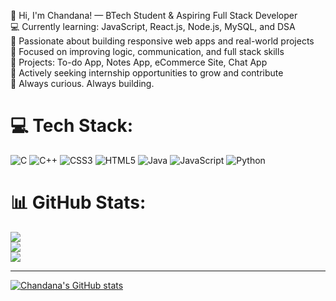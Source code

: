 👋 Hi, I'm Chandana!
— BTech Student & Aspiring Full Stack Developer  <br/>
💻 Currently learning: JavaScript, React.js, Node.js, MySQL, and DSA   <br/>
🚀 Passionate about building responsive web apps and real-world projects   <br/>
🧠 Focused on improving logic, communication, and full stack skills   <br/>
📌 Projects: To-do App, Notes App, eCommerce Site, Chat App   <br/>
🎯 Actively seeking internship opportunities to grow and contribute  <br/> 
🌱 Always curious. Always building. <br/>

# 💻 Tech Stack:
![C](https://img.shields.io/badge/c-%2300599C.svg?style=for-the-badge&logo=c&logoColor=white) ![C++](https://img.shields.io/badge/c++-%2300599C.svg?style=for-the-badge&logo=c%2B%2B&logoColor=white) ![CSS3](https://img.shields.io/badge/css3-%231572B6.svg?style=for-the-badge&logo=css3&logoColor=white) ![HTML5](https://img.shields.io/badge/html5-%23E34F26.svg?style=for-the-badge&logo=html5&logoColor=white) ![Java](https://img.shields.io/badge/java-%23ED8B00.svg?style=for-the-badge&logo=openjdk&logoColor=white) ![JavaScript](https://img.shields.io/badge/javascript-%23323330.svg?style=for-the-badge&logo=javascript&logoColor=%23F7DF1E) ![Python](https://img.shields.io/badge/python-3670A0?style=for-the-badge&logo=python&logoColor=ffdd54)
# 📊 GitHub Stats:
![](https://github-readme-stats.vercel.app/api?username=chandana2556&theme=dark&hide_border=false&include_all_commits=false&count_private=false)<br/>
![](https://nirzak-streak-stats.vercel.app/?user=chandana2556&theme=dark&hide_border=false)<br/>
![](https://github-readme-stats.vercel.app/api/top-langs/?username=chandana2556&theme=dark&hide_border=false&include_all_commits=false&count_private=false&layout=compact)

---

<!-- Proudly created with GPRM ( https://gprm.itsvg.in ) -->
[![Chandana's GitHub stats](https://github-readme-stats.vercel.app/api?username=Chandana)](https://github.com/chandana2556/github-readme-stats)
